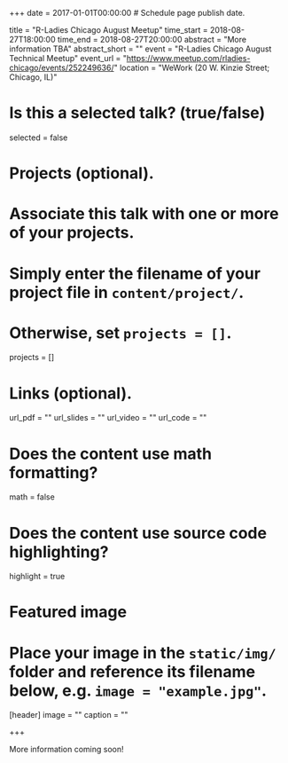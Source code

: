 +++
date = 2017-01-01T00:00:00  # Schedule page publish date.

title = "R-Ladies Chicago August Meetup"
time_start = 2018-08-27T18:00:00
time_end = 2018-08-27T20:00:00
abstract = "More information TBA"
abstract_short = ""
event = "R-Ladies Chicago August Technical Meetup"
event_url = "https://www.meetup.com/rladies-chicago/events/252249636/"
location = "WeWork (20 W. Kinzie Street; Chicago, IL)"

# Is this a selected talk? (true/false)
selected = false

# Projects (optional).
#   Associate this talk with one or more of your projects.
#   Simply enter the filename of your project file in `content/project/`.
#   Otherwise, set `projects = []`.
projects = []

# Links (optional).
url_pdf = ""
url_slides = ""
url_video = ""
url_code = ""

# Does the content use math formatting?
math = false

# Does the content use source code highlighting?
highlight = true

# Featured image
# Place your image in the `static/img/` folder and reference its filename below, e.g. `image = "example.jpg"`.
[header]
image = ""
caption = ""

+++

More information coming soon!